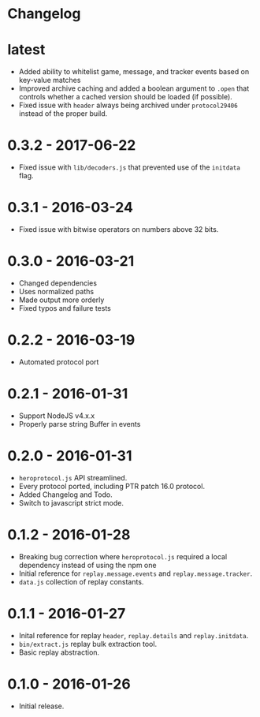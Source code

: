 # Changelog

# latest

- Added ability to whitelist game, message, and tracker events based on key-value matches
- Improved archive caching and added a boolean argument to `.open` that controls whether a cached version should be loaded (if possible).
- Fixed issue with `header` always being archived under `protocol29406` instead of the proper build.

# 0.3.2 - 2017-06-22

- Fixed issue with `lib/decoders.js` that prevented use of the `initdata` flag.

# 0.3.1 - 2016-03-24

- Fixed issue with bitwise operators on numbers above 32 bits.

# 0.3.0 - 2016-03-21

- Changed dependencies
- Uses normalized paths
- Made output more orderly
- Fixed typos and failure tests

# 0.2.2 - 2016-03-19

- Automated protocol port

# 0.2.1 - 2016-01-31

- Support NodeJS v4.x.x
- Properly parse string Buffer in events

# 0.2.0 - 2016-01-31

- `heroprotocol.js` API streamlined.
- Every protocol ported, including PTR patch 16.0 protocol.
- Added Changelog and Todo.
- Switch to javascript strict mode.

# 0.1.2 - 2016-01-28

- Breaking bug correction where `heroprotocol.js` required a local dependency instead of using the npm one
- Initial reference for `replay.message.events` and `replay.message.tracker`.
- `data.js` collection of replay constants.

# 0.1.1 - 2016-01-27

- Inital reference for replay `header`, `replay.details` and `replay.initdata`.
- `bin/extract.js` replay bulk extraction tool.
- Basic replay abstraction.

# 0.1.0 - 2016-01-26

- Initial release.
